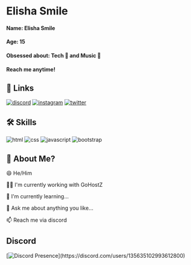 
# Elisha Smile

#### **Name:** Elisha Smile
#### **Age:** 15
#### **Obsessed about:** Tech 🤖 and Music 🎵
#### **Reach me anytime!**
## 🔗 Links

[![discord](https://img.shields.io/badge/discord-0A66C2?style=for-the-badge&logo=discord&logoColor=white)](https://discord.com/users/135635102993612800)
[![instagram](https://img.shields.io/badge/instagram-940f1e?style=for-the-badge&logo=instagram&logoColor=white)](https://www.instagram.com/elisha._.smile)
[![twitter](https://img.shields.io/badge/twitter-1DA1F2?style=for-the-badge&logo=twitter&logoColor=white)](https://twitter.com/Elisha_Smile)


## 🛠 Skills
![html](https://img.shields.io/badge/html-e96228?style=for-the-badge&logo=html5&logoColor=white)
![css](https://img.shields.io/badge/css-2862e9?style=for-the-badge&logo=css3&logoColor=white)
![javascript](https://img.shields.io/badge/javascript-efd81d?style=for-the-badge&logo=javascript&logoColor=black)
![bootstrap](https://img.shields.io/badge/bootstrap-7010ef?style=for-the-badge&logo=bootstrap&logoColor=white)
## 🧑 About Me?

😄 He/Him

👩‍💻 I'm currently working with GoHostZ

🧠 I'm currently learning...

💬 Ask me about anything you like...

📫 Reach me via discord


## Discord

[![Discord Presence](https://lanyard-profile-readme.vercel.app/api/135635102993612800?theme=dark&bg=000&animated=true&hideDiscrim=true&borderRadius=20px&idleMessage=Probably%20doing%20something%20else...)](https://discord.com/users/135635102993612800)
